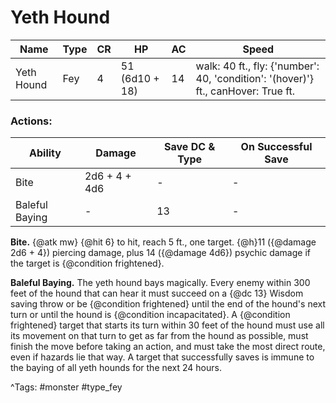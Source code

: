 # Yeth Hound

| Name | Type | CR | HP | AC | Speed |
|------|------|----|----|----|-------|
| Yeth Hound | Fey | 4 | 51 (6d10 + 18) | 14 | walk: 40 ft., fly: {'number': 40, 'condition': '(hover)'} ft., canHover: True ft. |

### Actions:

| Ability | Damage | Save DC & Type | On Successful Save |
|---------|--------|----------------|--------------------|
| Bite | 2d6 + 4 + 4d6 | - | - |
| Baleful Baying | - | 13 | - |


**Bite.** {@atk mw} {@hit 6} to hit, reach 5 ft., one target. {@h}11 ({@damage 2d6 + 4}) piercing damage, plus 14 ({@damage 4d6}) psychic damage if the target is {@condition frightened}.

**Baleful Baying.** The yeth hound bays magically. Every enemy within 300 feet of the hound that can hear it must succeed on a {@dc 13} Wisdom saving throw or be {@condition frightened} until the end of the hound's next turn or until the hound is {@condition incapacitated}. A {@condition frightened} target that starts its turn within 30 feet of the hound must use all its movement on that turn to get as far from the hound as possible, must finish the move before taking an action, and must take the most direct route, even if hazards lie that way. A target that successfully saves is immune to the baying of all yeth hounds for the next 24 hours.

^Tags: #monster #type_fey